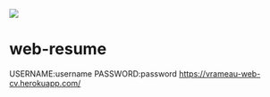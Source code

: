 ![](https://github.com/rameauv/web-resume/workflows/Node%20CI/badge.svg)
# web-resume
USERNAME:username
PASSWORD:password
https://vrameau-web-cv.herokuapp.com/
